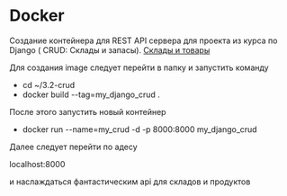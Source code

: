 # Docker

Создание контейнера для REST API сервера для проекта из курса по Django ( CRUD: Склады и запасы).
[Склады и товары](./stocks_products)

Для создания image следует перейти в папку  и запустить команду 
* cd ~/3.2-crud
* docker build --tag=my_django_crud .

После этого запустить новый контейнер
*  docker run --name=my_crud -d -p 8000:8000 my_django_crud

Далее следует перейти по адесу 

localhost:8000 

и наслаждаться фантастическим api для складов и продуктов